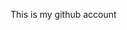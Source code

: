 This is my github account
<!---
Mounir-Z23/Mounir-Z23 is a ✨ special ✨ repository because its `README.md` (this file) appears on your GitHub profile.
You can click the Preview link to take a look at your changes.
--->

